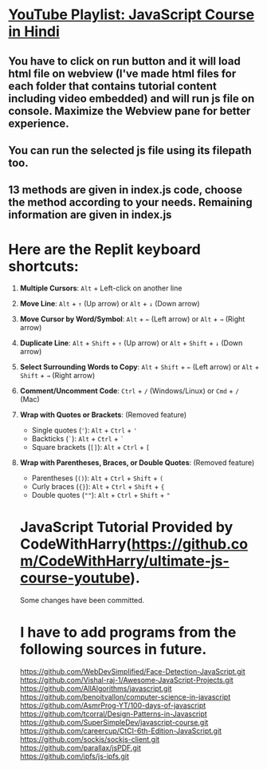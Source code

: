 # [YouTube Playlist: JavaScript Course in Hindi](https://www.youtube.com/playlist?list=PLu0W_9lII9ahR1blWXxgSlL4y9iQBnLpR)

## You have to click on run button and it will load html file on webview (I've made html files for each folder that contains tutorial content including video embedded) and will run js file on console. Maximize the Webview pane for better experience.

## You can run the selected js file using its filepath too.

## 13 methods are given in index.js code, choose the method according to your needs. Remaining information are given in index.js

# Here are the Replit keyboard shortcuts:

1. **Multiple Cursors**: `Alt` + Left-click on another line
2. **Move Line**: `Alt` + `↑` (Up arrow) or `Alt` + `↓` (Down arrow)
3. **Move Cursor by Word/Symbol**: `Alt` + `←` (Left arrow) or `Alt` + `→` (Right arrow)
4. **Duplicate Line**: `Alt` + `Shift` + `↑` (Up arrow) or `Alt` + `Shift` + `↓` (Down arrow)
5. **Select Surrounding Words to Copy**: `Alt` + `Shift` + `←` (Left arrow) or `Alt` + `Shift` + `→` (Right arrow)
6. **Comment/Uncomment Code**: `Ctrl` + `/` (Windows/Linux) or `Cmd` + `/` (Mac)
7. **Wrap with Quotes or Brackets**: (Removed feature)
   - Single quotes (`'`): `Alt` + `Ctrl` + `'`
   - Backticks (`` ` ``): `Alt` + `Ctrl` + `` ` ``
   - Square brackets (`[]`): `Alt` + `Ctrl` + `[`
8. **Wrap with Parentheses, Braces, or Double Quotes**: (Removed feature)
   - Parentheses (`()`): `Alt` + `Ctrl` + `Shift` + `(`
   - Curly braces (`{}`): `Alt` + `Ctrl` + `Shift` + `{`
   - Double quotes (`""`): `Alt` + `Ctrl` + `Shift` + `"`


   # JavaScript Tutorial Provided by CodeWithHarry(https://github.com/CodeWithHarry/ultimate-js-course-youtube).
   Some changes have been committed.
   # I have to add programs from the following sources in future.
   https://github.com/WebDevSimplified/Face-Detection-JavaScript.git <br>
   https://github.com/Vishal-raj-1/Awesome-JavaScript-Projects.git <br>
   https://github.com/AllAlgorithms/javascript.git <br>
   https://github.com/benoitvallon/computer-science-in-javascript <br>
   https://github.com/AsmrProg-YT/100-days-of-javascript <br>
   https://github.com/tcorral/Design-Patterns-in-Javascript <br>
   https://github.com/SuperSimpleDev/javascript-course.git <br>
   https://github.com/careercup/CtCI-6th-Edition-JavaScript.git <br>
   https://github.com/sockjs/sockjs-client.git <br>
   https://github.com/parallax/jsPDF.git <br>
   https://github.com/ipfs/js-ipfs.git <br>